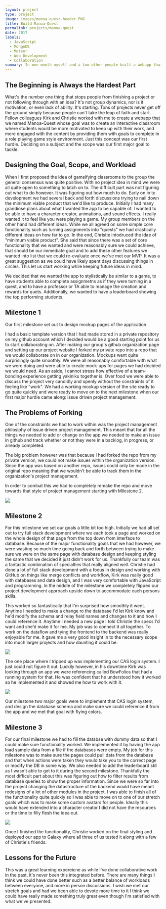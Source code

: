 ```yaml
---
layout: project
type: project
image: images/manoa-quest-header.PNG
title: Build Manoa-Quest
permalink: projects/manoa-quest
date: 2017
labels:
  - JavaScript
  - MongoDB
  - Meteor
  - Web Development
  - Collaboration
summary: In one month myself and a two other people built a webapp that aimed to gameify classrooms in order to encourage students to become motivated with their classwork and engaged.
---
```


## The Beginning is Always the Hardest Part

 What's the number one thing that stops people from finishing a project or not following through with an idea? It's not group dynamics, nor is it motivation, or even lack of ability. It's starting. Tons of projects never get off the ground simply because people can't take the leap of faith and start. Fellow colleagues Kirk and Christie worked with me to create a webapp that we named Manoa-Quest whose goal was to create an interactive classroom where students would be more motivated to keep up with their work, and more engaged with the content by providing them with goals to complete in a role playing game style environment. Just this concept was our first hurdle. Deciding on a subject and the scope was our first major goal to tackle. 

## Designing the Goal, Scope, and Workload

 When I first proposed the idea of gameifying classrooms to the group the general consensus was quite positive. With no project idea in mind we were all quite open to something to latch on to. The difficult part was not figuring out what to do however. It was figuring out how much to do. Early on in to development we had several back and forth discussions trying to nail down the minimum viable product that we'd like to produce. Initially I had many grandiose plans about what I wanted the app to be capable of. I wanted to be able to have a character creator, animations, and sound effects. I really wanted it to feel like you were playing a game. My group members on the other hand had different ideas. While we all agreed on some simple core functionality such as turning assignments into "quests" we had drastically different ideas on how far to go. In the end, Christie intodruced the idae of "minimum viable product". She said that since there was a set of core functionality that we wanted and were reasonably sure we could achieve, that should be our immediate goal and to add these other features we wanted into  list that we could re-evaluate once we've met our MVP. It was a great suggestion as we could have likely spent days discussing things in circles. This let us start working while keeping future ideas in mind.

 We decided that we wanted the app to stylistically be similar to a game, to have students able to complete assignmetns as if they were turning in a quest, and to have a professor or TA able to manage the creation and rewards for quets. Additionally, we wanted to have a leaderboard showing the top performing students.
  
 ## Milestone 1
 
 Our first milestone set out to design mockup pages of the application.
 
 I had a basic template version that I had made stored in a private repository on my github account which I decided would be a good starting point for us to start collaborating on. After making our group's github organization page and setting up our project website I forked my private repo into a repo that we would collaborate on in our organization. Mockups went quite surprisingly quite smoothly. We were all reasonably comfortable with what we were doing and were able to create mock-ups for pages we had decided we would need. As an aside, I cannot stress how effective of a team-bonding experience getting yakiniku together is. Over food we were able to discuss the project very candidly and openly without the constraints of it feeling like "work". We had a working mockup version of the site ready to go quite quickly and were ready to move on to the next milestone when our first major hurdle came along: issue driven project management.
 
 ## The Problems of Forking
 
 One of the constraints we had to work within was the project management philosiphy of issue driven project management. This meant that for all the things we needed to add or change on the app we needed to make an issue in github and track whether or not they were in a backlog, in progress, or already completed.
 
 The big problem however was that because I had forked the repo from my private version, we could not make issues within the organization version. Since the app was based on another repo, issues could only be made in the original repo meaning that we wouldn't be able to track them in the organization's project management.
 
 In order to combat this we had to completely remake the repo and move towards that style of project management starting with Milestone 2.
 
<div>
 <img class="ui image" src="../images/m1screencap.PNG">
</div>
 
 ## Milestone 2
 
 For this milestone we set our goals a little bit too high. Initially we had all set out to try full stack development where we each took a page and worked on the whole design of that page from the top down from interface to database. Because of the major functionality goals that we had however, we were wasting so much time going back and forth between trying to make sure we were on the same page with database design and keeping styling the same that we decided it just didn't work for us. Thankfully our team was a fantastic combination of specialties that really aligned well. Christie had done a lot of full stack development with a focus in design and working with GitHub on things like merge conflicts and workflow, Kirk was really good with databases and data design, and I was very comfortable with JavaScript and programming. In the middle of the milestone we completely flipped our project development approach upside down to accommodate each persons skills.
 
 This worked so fantastically that I'm surprised how smoothly it went. Anytime I needed to make a change ro the database I'd let Kirk know and he'd modify the schema and relay field names and changes to it and how I could reference it. Anytime I needed a new page I told Christie the specs I'd want and she'd make it for me. My job was to connect it all together. To work on the dataflow and tying the frontend to the backend was really enjoyable for me. It gave me a very good insight in to the necessary scope into much larger projects and how daunting it could be.
 
<div>
 <img class="ui image" src="../images/student-home-page.png">
</div>
 
 The one place where I tripped up was implementing our CAS login system. I just could not figure it out. Luckily however, in his downtime Kirk was looking through an app we were referencing called BowFolios that had a running system for that. He was confident that he understood how it worked so he implemented it and showed me how to work with it.
 
<div>
  <img class="ui image" src="../images/landing-page.png">
</div>
 
  Our milestone two major goals were to implement that CAS login system, and design the database schema and make sure we could reference it from the app and we met that goal with flying colors.
  
 ## Milestone 3
 For our final milestone we had to fill the databse with dummy data so that I could make sure functionality worked. We implemented it by having the app load sample data from a file if the databases were empty. My job for this milestone was to make sure the pages could pull data from the database and that when actions were taken they would take you to the correct page or modify the DB in some way. We also needed to add the leaderboard still as I wasn't able to get to it during the second milestone. Thankfully the most difficult part about this was figuring out how to filter results from database queries to show the proper information. Since we were so far into the project changing the datastructure of the backend would have meant redesigns of a lot of other modules in the project. I was able to finish all of the functionality quite quickly so I was able to move on to one of our stretch goals which was to make some custom avatars for people. Ideally this would have extended into a character creator I did not have the resources or the time to filly flesh the idea out.
 
<div>
  <img class="ui image" src="../images/leaderboard.png">
</div>
 
 
 Once I finished the functionality, Christie worked on the final styling and deployed our app to Galaxy where all three of us tested it along with a few of Christie's friends.
 
## Lessons for the Future
This was a great learning expereicne as while I've done collaborative work in the past, it's never been this integrated before. There are many things I think we could have done better such as a better balance of workloads between everyone, and more in person discussions. I wish we met our stretch goals and had we been able to devote more time to it I think we could have really made something truly great even though I'm satisfied with what we've presented.